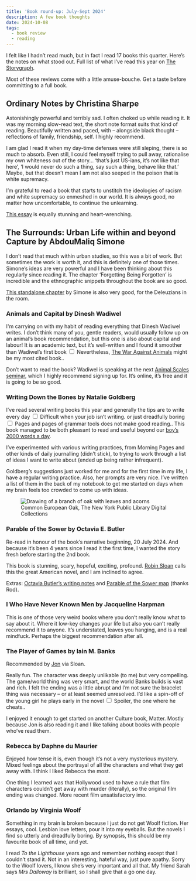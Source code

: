 ```yaml
---
title: 'Book round-up: July-Sept 2024'
description: A few book thoughts   
date: 2024-10-08
tags:
  - book review 
  - reading
---
```


I felt like I hadn’t read much, but in fact I read 17 books this quarter. Here’s the notes on what stood out. Full list of what I’ve read this year on [The Storygraph](https://app.thestorygraph.com/books-read/soniaturcotte?year=2024).

Most of these reviews come with a little amuse-bouche. Get a taste before committing to a full book. 

## Ordinary Notes by Christina Sharpe

Astonishingly powerful and terribly sad. I often choked up while reading it. It was my morning slow-read text, the short note format suits that kind of reading. Beautifully written and paced, with – alongside black thought – reflections of family, friendship, self. I highly recommend. 

I am glad I read it when my day-time defenses were still sleping, there is so much to absorb. Even still, I could feel myself trying to pull away, rationalise my own whiteness out of the story... ‘that’s just US-ians, it’s not like that here’, ‘I would never do such a thing, say such a thing, behave like that.’ Maybe, but that doesn’t mean I am not also seeped in the poison that is white supremacy. 

I’m grateful to read a book that starts to unstitch the ideologies of racism and white supremacy so enmeshed in our world. It is always good, no matter how uncomfortable, to continue the unlearning. 

[This essay](https://yalereview.org/article/christina-sharpe-shapes-of-grief) is equally stunning and heart-wrenching.

## The Surrounds: Urban Life within and beyond Capture by AbdouMaliq Simone

I don’t read that much within urban studies, so this was a bit of work. But sometimes the work is worth it, and this is definitely one of those times. Simone’s ideas are very powerful and I have been thinking about this regularly since reading it. The chapter ‘Forgetting Being Forgotten’ is incredible and the ethnographic snippets throughout the book are so good.

[This standalone chapter](https://www.academia.edu/23519996/Sociability_and_Endurance_in_Jakarta) by Simone is also very good, for the Deleuzians in the room. 

### Animals and Capital by Dinesh Wadiwel

I'm carrying on with my habit of reading everything that Dinesh Wadiwel writes. I don’t think many of you, gentle readers, would usually follow up on an animal’s book recommendation, but this one is also about capital and labour! It is an academic text, but it’s well-written and I found it smoother than Wadiwel’s first book<label for="sn-wadiwel" class="margin-toggle sidenote-number"></label>
  <input type="checkbox" id="sn-wadiwel" class="margin-toggle"/>
  <span class="sidenote">Nevertheless, [The War Against Animals](https://brill.com/display/title/32110) might be my most cited book.</span>. 

Don’t want to read the book? Wadiwel is speaking at the next [Animal Scales seminar](https://www.eventbrite.co.uk/e/scales-multiple-tickets-1027883425997), which I highly recommend signing up for. It’s online, it’s free and it is going to be so good. 

### Writing Down the Bones by Natalie Goldberg

I’ve read several writing books this year and generally the tips are to write every day<label for="sn-write-everyday" class="margin-toggle sidenote-number"></label>
  <input type="checkbox" id="sn-write-everyday" class="margin-toggle"/>
  <span class="sidenote">Difficult when your job isn’t writing.</span> 
or just dreadfully boring<label for="sn-boring-tips" class="margin-toggle sidenote-number"></label>
  <input type="checkbox" id="sn-boring-tips" class="margin-toggle"/>
  <span class="sidenote">Pages and pages of grammar tools does not make good reading.</span>. This book managed to be both pleasant to read and useful beyond our [boy’s 2000 words a day](book-roundup-jan-march-2024). 

I’ve experimented with various writing practices, from Morning Pages and other kinds of daily journalling (didn’t stick), to trying to work through a list of ideas I want to write about (ended up being rather infrequent). 

Goldberg’s suggestions just worked for me and for the first time in my life, I have a regular writing practice. Also, her prompts are very nice. I’ve written a list of them in the back of my notebook to get me started on days when my brain feels too crowded to come up with ideas.

<figure>
  <img src="https://images.nypl.org/index.php?id=1263333&t=w" alt="Drawing of a branch of oak with leaves and acorns">
  <figcaption class="small-text">Common European Oak, The New York Public Library Digital Collections</figcaption>
</figure>

### **Parable of the Sower by Octavia E. Butler**

Re-read in honour of the book’s narrative beginning, 20 July 2024. And because it’s been 4 years since I read it the first time, I wanted the story fresh before starting the 2nd book. 

This book is stunning, scary, hopeful, exciting, profound. [Robin Sloan](https://bookriot.com/listen/transcript-samantha-irby-and-robin-sloan-podcast-interview/) calls this the great American novel, and I am inclined to agree.

Extras: [Octavia Butler’s writing notes](https://www.are.na/tiril-haug-johne/octavia-butler-s-notes) and [Parable of the Sower map](https://uploads.knightlab.com/storymapjs/17d4e3ebc9ba6280b11694156ede825d/parable-of-the-sower-section-01-02/index.html) (thanks Rod). 

### I Who Have Never Known Men by Jacqueline Harpman

This is one of those very weird books where you don’t really know what to say about it. Where it low-key changes your life but also you can’t really recommend it to anyone. It’s understated, leaves you hanging, and is a real mindfuck. Perhaps the biggest recommendation after all. 

### The Player of Games by Iain M. Banks

Recommended by [Jon](https://jonheslop.com/) via Sloan. 

Really fun. The character was deeply unlikable (to me) but very compelling. The game/world thing was very smart, and the world Banks builds is vast and rich. I felt the ending was a little abrupt and I’m not sure the bracelet thing was necessary – or at least seemed unresolved.  I’d like a spin-off of the young girl he plays early in the novel<label for="sn-banks-spoiler" class="margin-toggle sidenote-number"></label>
  <input type="checkbox" id="sn-banks-spoiler" class="margin-toggle"/>
  <span class="sidenote">Spoiler, the one where he cheats.</span>. 

I enjoyed it enough to get started on another Culture book, Matter. Mostly because Jon is also reading it and I like talking about books with people who’ve read them.

### Rebecca by Daphne du Maurier

Enjoyed how tense it is, even though it’s not a very mysterious mystery. Mixed feelings about the portrayal of all the characters and what they get away with. I think I liked Rebecca the most.

One thing I learned was that Hollywood used to have a rule that film characters couldn’t get away with murder (literally), so the original film ending was changed. More recent film unsatisfactory imo. 

### Orlando by Virginia Woolf

Something in my brain is broken because I just do not get Woolf fiction. Her essays, cool. Lesbian love letters, pour it into my eyeballs. But the novels I find so utterly and dreadfully boring. By synopsis, this should be my favourite book of all time, and yet. 

I read *To the Lighthouse* years ago and remember nothing except that I couldn’t stand it. Not in an interesting, hateful way, just pure apathy. Sorry to the Woolf lovers, I know she’s very important and all that. My friend Sarah says *Mrs Dalloway* is brilliant, so I shall give that a go one day.

